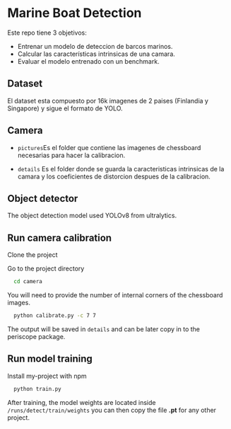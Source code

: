 
# Marine Boat Detection
Este repo tiene 3 objetivos:
 - Entrenar un modelo de deteccion de barcos marinos.
 - Calcular las características intrinsicas de una camara.
 - Evaluar el modelo entrenado con un benchmark. 

## Dataset
El dataset esta compuesto por 16k imagenes de 2 paises (Finlandia y Singapore) y sigue el formato de YOLO.

## Camera
- `pictures`Es el folder que contiene las imagenes de chessboard necesarias para hacer la calibracion.

- `details` Es el folder donde se guarda la caracteristicas intrinsicas de la camara y los coeficientes de distorcion despues de la calibracion.

## Object detector
The object detection model used YOLOv8 from ultralytics. 
## Run camera calibration

Clone the project

Go to the project directory

```bash
  cd camera
```

You will need to provide the number of internal corners of the chessboard images.

```bash
  python calibrate.py -c 7 7
```
The output will be saved in `details` and can be later copy in to the periscope package.
## Run model training

Install my-project with npm

    
```bash
  python train.py
```

After training, the model weights are located inside `/runs/detect/train/weights` you can then copy the file **.pt** for any other project.
